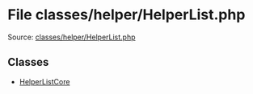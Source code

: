 File classes/helper/HelperList.php
=========
Source: [classes/helper/HelperList.php](https://github.com/PrestaShop/PrestaShop/blob/1.6.1.1/classes/helper/HelperList.php)


Classes
-------

* [HelperListCore](class.HelperListCore.md)

